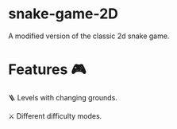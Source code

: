 # snake-game-2D
A modified version of the classic 2d snake game.

Features 🎮
  =
  🪜 Levels with changing grounds.
  
  ⚔️ Different difficulty modes.
